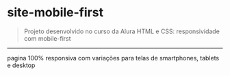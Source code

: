 # site-mobile-first

> Projeto desenvolvido no curso da Alura HTML e CSS: responsividade com mobile-first 
<hr>
pagina 100% responsiva com variações para telas de smartphones, tablets e desktop
